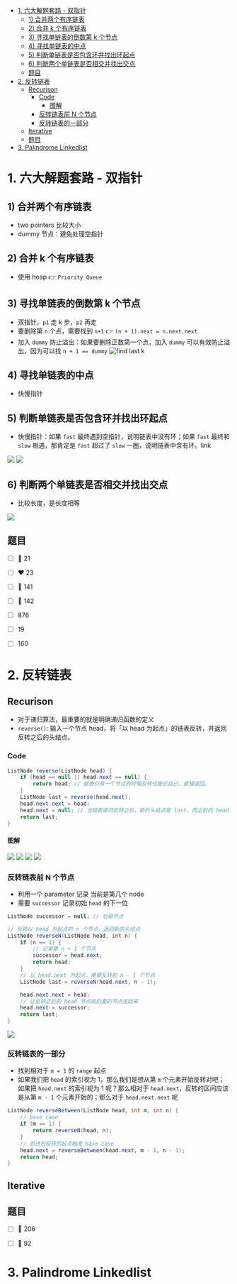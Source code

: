 
<!-- @import "[TOC]" {cmd="toc" depthFrom=1 depthTo=6 orderedList=false} -->

<!-- code_chunk_output -->

- [1. 六大解题套路 - 双指针](#1-六大解题套路-双指针)
  - [1) 合并两个有序链表](#1-合并两个有序链表)
  - [2) 合并 k 个有序链表](#2-合并-k-个有序链表)
  - [3) 寻找单链表的倒数第 k 个节点](#3-寻找单链表的倒数第-k-个节点)
  - [4) 寻找单链表的中点](#4-寻找单链表的中点)
  - [5) 判断单链表是否包含环并找出环起点](#5-判断单链表是否包含环并找出环起点)
  - [6) 判断两个单链表是否相交并找出交点](#6-判断两个单链表是否相交并找出交点)
  - [题目](#题目)
- [2. 反转链表](#2-反转链表)
  - [Recurison](#recurison)
    - [Code](#code)
      - [图解](#图解)
    - [反转链表前 N 个节点](#反转链表前-n-个节点)
    - [反转链表的一部分](#反转链表的一部分)
  - [Iterative](#iterative)
  - [题目](#题目-1)
- [3. Palindrome Linkedlist](#3-palindrome-linkedlist)

<!-- /code_chunk_output -->


# 1. 六大解题套路 - 双指针

## 1) 合并两个有序链表
- two pointers 比较大小
- dummy 节点：避免处理空指针

## 2) 合并 k 个有序链表
- 使用 heap :point_right: `Priority Queue`
  

## 3) 寻找单链表的倒数第 k 个节点
- 双指针，`p1` 走 k 步，`p2` 再走
- 要删除第 `n` 个点，需要找到 `n+1` :point_right: `(n + 1).next = n.next.next` 
- 加入 `dummy` 防止溢出：如果要删除正数第一个点，加入 `dummy` 可以有效防止溢出，因为可以找 `n + 1 == dummy`
![find last k](pics/find_last_k.jpeg)


## 4) 寻找单链表的中点
- 快慢指针

## 5) 判断单链表是否包含环并找出环起点
- 快慢指针：如果 `fast` 最终遇到空指针，说明链表中没有环；如果 `fast` 最终和 `slow` 相遇，那肯定是 `fast` 超过了 `slow` 一圈，说明链表中含有环。link

![](pics/linkedlist_cycle1.jpeg)
![](pics/linkedlist_cycle2.jpeg)

## 6) 判断两个单链表是否相交并找出交点
- 比较长度，是长度相等

![](pics/linkedlist_intersection.jpeg)

## 题目
- [ ] :green_heart: 21
- [ ] :heart: 23 
- [ ] :green_heart: 141
- [ ] :yellow_heart: 142
- [ ] 876
- [ ] 19
- [ ] 160


# 2. 反转链表
## Recurison
- 对于递归算法，最重要的就是明确递归函数的定义
- `reverse()`: 输入一个节点 head，将「以 head 为起点」的链表反转，并返回反转之后的头结点。
  
### Code
``` java
ListNode reverse(ListNode head) {
    if (head == null || head.next == null) {
        return head; // 链表只有一个节点的时候反转也是它自己，直接返回。
    }
    ListNode last = reverse(head.next);
    head.next.next = head; 
    head.next = null; // 当链表递归反转之后，新的头结点是 last，而之前的 head 变成了最后一个节点，别忘了链表的末尾要指向 null：
    return last;
}
```
#### 图解
![](pics/reverse_list1.jpeg)
![](pics/reverse_list2.jpeg)
![](pics/reverse_list3.jpeg)
![](pics/reverse_list4.jpeg)

### 反转链表前 N 个节点
- 利用一个 parameter 记录 当前是第几个 node
- 需要 `successor` 记录初始 `head` 的下一位

``` java {highlight=[7,15]}
ListNode successor = null; // 后驱节点

// 反转以 head 为起点的 n 个节点，返回新的头结点
ListNode reverseN(ListNode head, int n) {
    if (n == 1) {
        // 记录第 n + 1 个节点
        successor = head.next;
        return head;
    }
    // 以 head.next 为起点，需要反转前 n - 1 个节点
    ListNode last = reverseN(head.next, n - 1);

    head.next.next = head;
    // 让反转之后的 head 节点和后面的节点连起来
    head.next = successor;
    return last;
}
```

![](../pics/reverse_list5.jpeg)

### 反转链表的一部分
- 找到相对于 `m = 1` 的 `range` 起点
- 如果我们把 `head` 的索引视为 1，那么我们是想从第 `m` 个元素开始反转对吧；如果把 `head.next` 的索引视为 1 呢？那么相对于 `head.next`，反转的区间应该是从第 `m - 1` 个元素开始的；那么对于 `head.next.next` 呢
``` java
ListNode reverseBetween(ListNode head, int m, int n) {
    // base case
    if (m == 1) {
        return reverseN(head, n);
    }
    // 前进到反转的起点触发 base case
    head.next = reverseBetween(head.next, m - 1, n - 1);
    return head;
}
```

## Iterative

## 题目
- [ ] :green_heart: 206
- [ ] :yellow_heart: 92


# 3. Palindrome Linkedlist